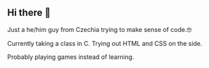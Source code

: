 ## Hi there 👋

Just a he/him guy from Czechia trying to make sense of code.🤓

Currently taking a class in C.
Trying out HTML and CSS on the side.

Probably playing games instead of learning.
<!--
**StrudelMann/StrudelMann** is a ✨ _special_ ✨ repository because its `README.md` (this file) appears on your GitHub profile.

Here are some ideas to get you started:

- 🔭 I’m currently working on ...
- 🌱 I’m currently learning ...
- 👯 I’m looking to collaborate on ...
- 🤔 I’m looking for help with ...
- 💬 Ask me about ...
- 📫 How to reach me: ...
- 😄 Pronouns: ...
- ⚡ Fun fact: ...
-->
